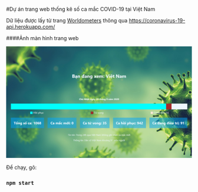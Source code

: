 #Dự án trang web thống kê số ca mắc COVID-19 tại Việt Nam

Dữ liệu được lấy từ trang [Worldometers](https://www.worldometers.info/coronavirus/) thông qua https://coronavirus-19-api.herokuapp.com/

####Ảnh màn hình trang web

![Ảnh chụp màn hình](/public/screenshot.png)

Để chạy, gõ:

### `npm start`